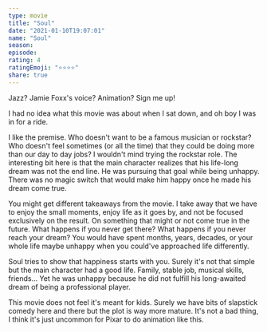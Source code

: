 ```yaml
---
type: movie
title: "Soul"
date: "2021-01-10T19:07:01"
name: "Soul"
season:
episode:
rating: 4
ratingEmoji: "⭐️⭐️⭐️⭐️"
share: true
---
```


Jazz? Jamie Foxx's voice? Animation? Sign me up!

I had no idea what this movie was about when I sat down, and oh boy I was in for a ride.

I like the premise. Who doesn't want to be a famous musician or rockstar? Who doesn't feel sometimes (or all the time) that they could be doing more than our day to day jobs? I wouldn't mind trying the rockstar role. The interesting bit here is that the main character realizes that his life-long dream was not the end line. He was pursuing that goal while being unhappy. There was no magic switch that would make him happy once he made his dream come true.

You might get different takeaways from the movie. I take away that we have to enjoy the small moments, enjoy life as it goes by, and not be focused exclusively on the result. On something that might or not come true in the future. What happens if you never get there? What happens if you never reach your dream? You would have spent months, years, decades, or your whole life maybe unhappy when you could've approached life differently.

Soul tries to show that happiness starts with you. Surely it's not that simple but the main character had a good life. Family, stable job, musical skills, friends... Yet he was unhappy because he did not fulfill his long-awaited dream of being a professional player.

This movie does not feel it's meant for kids. Surely we have bits of slapstick comedy here and there but the plot is way more mature. It's not a bad thing, I think it's just uncommon for Pixar to do animation like this.
